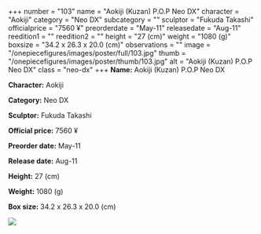 +++
number = "103"
name = "Aokiji (Kuzan) P.O.P Neo DX"
character = "Aokiji"
category = "Neo DX"
subcategory = ""
sculptor = "Fukuda Takashi"
officialprice = "7560 ¥"
preorderdate = "May-11"
releasedate = "Aug-11"
reedition1 = ""
reedition2 = ""
height = "27 (cm)"
weight = "1080 (g)"
boxsize = "34.2 x 26.3 x 20.0 (cm)"
observations = ""
image = "/onepiecefigures/images/poster/full/103.jpg"
thumb = "/onepiecefigures/images/poster/thumb/103.jpg"
alt = "Aokiji (Kuzan) P.O.P Neo DX"
class = "neo-dx"
+++
**Name:** Aokiji (Kuzan) P.O.P Neo DX

**Character:** Aokiji

**Category:** Neo DX 

**Sculptor:** Fukuda Takashi

**Official price:** 7560 ¥

**Preorder date:** May-11

**Release date:** Aug-11

**Height:** 27 (cm)

**Weight:** 1080 (g)

**Box size:** 34.2 x 26.3 x 20.0 (cm)

<img src="/onepiecefigures/images/poster/thumb/103.jpg">